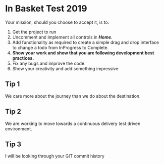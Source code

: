 # In Basket Test 2019

Your mission, should you choose to accept it, is to:

1. Get the project to run
2. Uncomment and implement all controls in ***Home***.
3. Add functionality as required to create a simple drag and drop interface to change a todo from InProgress to Complete.
4. **Show your work and show that you are following development best practices.**
5. Fix any bugs and improve the code.
6. Show your creativity and add something impressive

## Tip 1
We care more about the journey than we do about the destination.

## Tip 2
We are working to move towards a continuous delivery test driven environment.

## Tip 3
I will be looking through your GIT commit history